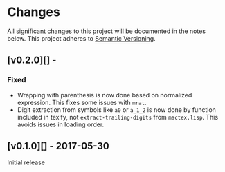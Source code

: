 # Changes

All significant changes to this project will be documented in the notes below.
This project adheres to [Semantic Versioning](http://semver.org/).

## [v0.2.0][] -

### Fixed

-   Wrapping with parenthesis is now done based on normalized expression. This
    fixes some issues with `mrat`.
-   Digit extraction from symbols like `a0` or `a_1_2` is now done by function
    included in texify, not `extract-trailing-digits` from  `mactex.lisp`. This
    avoids issues in loading order.

## [v0.1.0][] - 2017-05-30

Initial release
